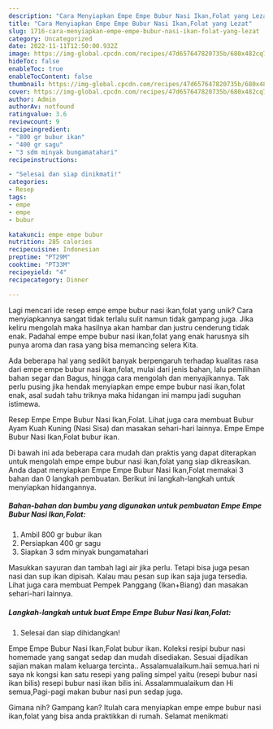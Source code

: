 ```yaml
---
description: "Cara Menyiapkan Empe Empe Bubur Nasi Ikan,Folat yang Lezat"
title: "Cara Menyiapkan Empe Empe Bubur Nasi Ikan,Folat yang Lezat"
slug: 1716-cara-menyiapkan-empe-empe-bubur-nasi-ikan-folat-yang-lezat
category: Uncategorized
date: 2022-11-11T12:50:00.932Z
image: https://img-global.cpcdn.com/recipes/47d657647820735b/680x482cq70/empe-empe-bubur-nasi-ikanfolat-foto-resep-utama.jpg
hideToc: false
enableToc: true
enableTocContent: false
thumbnail: https://img-global.cpcdn.com/recipes/47d657647820735b/680x482cq70/empe-empe-bubur-nasi-ikanfolat-foto-resep-utama.jpg
cover: https://img-global.cpcdn.com/recipes/47d657647820735b/680x482cq70/empe-empe-bubur-nasi-ikanfolat-foto-resep-utama.jpg
author: Admin
authorAv: notfound
ratingvalue: 3.6
reviewcount: 9
recipeingredient:
- "800 gr bubur ikan"
- "400 gr sagu"
- "3 sdm minyak bungamatahari"
recipeinstructions:

- "Selesai dan siap dinikmati!"
categories:
- Resep
tags:
- empe
- empe
- bubur

katakunci: empe empe bubur 
nutrition: 285 calories
recipecuisine: Indonesian
preptime: "PT29M"
cooktime: "PT33M"
recipeyield: "4"
recipecategory: Dinner

---
```





Lagi mencari ide resep empe empe bubur nasi ikan,folat yang unik? Cara menyiapkannya sangat tidak terlalu sulit namun tidak gampang juga. Jika keliru mengolah maka hasilnya akan hambar dan justru cenderung tidak enak. Padahal empe empe bubur nasi ikan,folat yang enak harusnya sih punya aroma dan rasa yang bisa memancing selera Kita.





Ada beberapa hal yang sedikit banyak berpengaruh terhadap kualitas rasa dari empe empe bubur nasi ikan,folat, mulai dari jenis bahan, lalu pemilihan bahan segar dan Bagus, hingga cara mengolah dan menyajikannya. Tak perlu pusing jika hendak menyiapkan empe empe bubur nasi ikan,folat enak,      asal sudah tahu triknya maka hidangan ini mampu jadi suguhan istimewa.














Resep Empe Empe Bubur Nasi Ikan,Folat. Lihat juga cara membuat Bubur Ayam Kuah Kuning (Nasi Sisa) dan masakan sehari-hari lainnya. Empe Empe Bubur Nasi Ikan,Folat bubur ikan.






Di bawah ini ada beberapa cara mudah dan praktis yang dapat diterapkan untuk mengolah empe empe bubur nasi ikan,folat yang siap dikreasikan. Anda dapat menyiapkan Empe Empe Bubur Nasi Ikan,Folat memakai 3 bahan dan 0 langkah pembuatan. Berikut ini langkah-langkah untuk menyiapkan hidangannya.

<!--inarticleads1-->

##### Bahan-bahan dan bumbu yang digunakan untuk pembuatan Empe Empe Bubur Nasi Ikan,Folat:

1. Ambil 800 gr bubur ikan
1. Persiapkan 400 gr sagu
1. Siapkan 3 sdm minyak bungamatahari


Masukkan sayuran dan tambah lagi air jika perlu. Tetapi bisa juga pesan nasi dan sup ikan dipisah. Kalau mau pesan sup ikan saja juga tersedia. Lihat juga cara membuat Pempek Panggang (Ikan+Biang) dan masakan sehari-hari lainnya. 

<!--inarticleads2-->

##### Langkah-langkah untuk buat Empe Empe Bubur Nasi Ikan,Folat:


1. Selesai dan siap dihidangkan!

Empe Empe Bubur Nasi Ikan,Folat bubur ikan. Koleksi resipi bubur nasi homemade yang sangat sedap dan mudah disediakan. Sesuai dijadikan sajian makan malam keluarga tercinta.. Assalamualaikum.haii semua.hari ni saya nk kongsi kan satu resepi yang paling simpel yaitu (resepi bubur nasi ikan bilis) resepi bubur nasi ikan bilis ini. Assalammualaikum dan Hi semua,Pagi-pagi makan bubur nasi pun sedap juga. 

Gimana nih? Gampang kan? Itulah cara menyiapkan empe empe bubur nasi ikan,folat yang bisa anda praktikkan di rumah. Selamat menikmati
